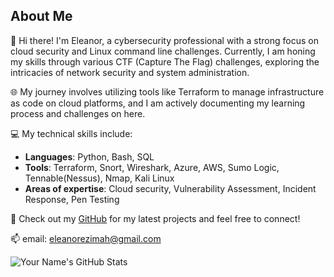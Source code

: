 ## About Me

👋 Hi there! I'm Eleanor, a cybersecurity professional with a strong focus on cloud security and Linux command line challenges. Currently, I am honing my skills through various CTF (Capture The Flag) challenges, exploring the intricacies of network security and system administration.

🌐 My journey involves utilizing tools like Terraform to manage infrastructure as code on cloud platforms, and I am actively documenting my learning process and challenges on here.

💻 My technical skills include:
- **Languages**: Python, Bash, SQL
- **Tools**: Terraform, Snort, Wireshark, Azure, AWS, Sumo Logic, Tennable(Nessus), Nmap, Kali Linux 
- **Areas of expertise**: Cloud security, Vulnerability Assessment, Incident Response, Pen Testing

🔗 Check out my [GitHub](https://github.com/ezimahe) for my latest projects and feel free to connect!

📫 email: eleanorezimah@gmail.com

![Your Name's GitHub Stats](https://github-readme-stats.vercel.app/api?username=ezimahe&show_icons=true&hide_title=true)


<!--
**ezimahe/ezimahe** is a ✨ _special_ ✨ repository because its `README.md` (this file) appears on your GitHub profile.

Here are some ideas to get you started:

- 🔭 I’m currently working on ...
- 🌱 I’m currently learning ...
- 👯 I’m looking to collaborate on ...
- 🤔 I’m looking for help with ...
- 💬 Ask me about ...
- 📫 How to reach me: ...
- 😄 Pronouns: ...
- ⚡ Fun fact: ...
-->
